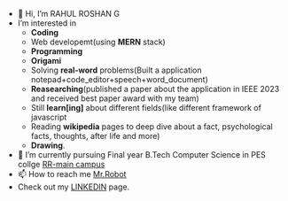 - 👋 Hi, I’m RAHUL ROSHAN G 
- I’m interested in
  - **Coding** 
  - Web developemt(using **MERN** stack)
  - **Programming**
  - **Origami**
  - Solving **real-word** problems(Built a application notepad+code_editor+speech+word_document)
  - **Reasearching**(published a paper about the application in IEEE 2023 and received best paper award with my team)
  - Still **learn[ing]** about different fields(like different framework of javascript
  - Reading **wikipedia** pages to deep dive about a fact, psychological facts, thoughts, after life and more)
  - **Drawing**.
- 🌱 I’m currently pursuing Final year B.Tech Computer Science in PES collge [RR-main campus](https://pes.edu/)
- 📫 How to reach me [Mr.Robot](mailto:rahulroshanganesh2002@gmail.com)
- Check out my [LINKEDIN](https://www.linkedin.com/in/rahul-roshan-g-27000b241/) page.

<!---
RAHUL-ROSHAN-G/RAHUL-ROSHAN-G is a ✨ special ✨ repository because its `README.md` (this file) appears on your GitHub profile.
You can click the Preview link to take a look at your changes.
--->
